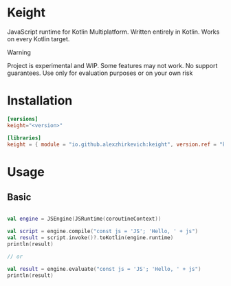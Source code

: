 # Keight

JavaScript runtime for Kotlin Multiplatform. Written entirely in Kotlin. Works on every Kotlin target.

> [!WARNING]  
> Project is experimental and WIP. Some features may not work. No support guarantees.
> Use only for evaluation purposes or on your own risk

# Installation

```toml
[versions]
keight="<version>"

[libraries]
keight = { module = "io.github.alexzhirkevich:keight", version.ref = "keight" }
```

# Usage

## Basic

```kotlin

val engine = JSEngine(JSRuntime(coroutineContext))

val script = engine.compile("const js = 'JS'; 'Hello, ' + js")
val result = script.invoke()?.toKotlin(engine.runtime)
println(result)

// or

val result = engine.evaluate("const js = 'JS'; 'Hello, ' + js")
println(result)

```




